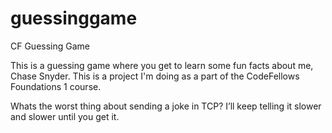 # guessinggame
CF Guessing Game

This is a guessing game where you get to learn some fun facts about me, Chase Snyder. This is a project I'm doing as a part of the CodeFellows Foundations 1 course.

Whats the worst thing about sending a joke in TCP? 
I’ll keep telling it slower and slower until you get it.